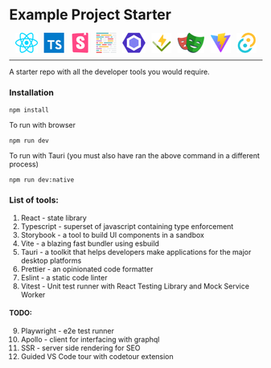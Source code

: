 # Example Project Starter

<p float="left" style="display: flex; justify-content: space-evenly;">
<img src="src/assets/react.svg" height="40" />
<img src="src/assets/ts.svg" height="40" />
<img src="src/assets/storybook.svg" height="40" />
<img src="src/assets/prettier.svg" height="40" />
<img src="src/assets/eslint.svg" height="40" />
<img src="src/assets/vitest.svg" height="40" />
<img src="src/assets/playwright.svg" height="40" />
<img src="src/assets/favicon.svg" height="40" />
<img src="src/assets/tauri.svg" height="40" />
</p>
<hr/>

A starter repo with all the developer tools you would require.

### Installation

```
npm install
```

To run with browser

```
npm run dev
```

To run with Tauri (you must also have ran the above command in a different process)

```
npm run dev:native
```

### List of tools:

1. React - state library
2. Typescript - superset of javascript containing type enforcement
3. Storybook - a tool to build UI components in a sandbox
4. Vite - a blazing fast bundler using esbuild
5. Tauri - a toolkit that helps developers make applications for the major desktop platforms
6. Prettier - an opinionated code formatter
7. Eslint - a static code linter
8. Vitest - Unit test runner with React Testing Library and Mock Service Worker

#### TODO:

9. Playwright - e2e test runner
10. Apollo - client for interfacing with graphql
11. SSR - server side rendering for SEO
12. Guided VS Code tour with codetour extension
